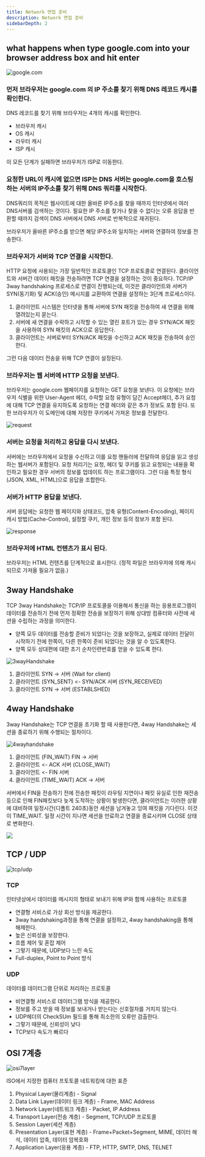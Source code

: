 ```yaml
---
title: Network 면접 준비
description: Network 면접 준비
sidebarDepth: 2
---
```


## what happens when type google.com into your browser address box and hit enter

![google.com](https://media-exp1.licdn.com/dms/image/C4E12AQFyNkIAI5dt-Q/article-cover_image-shrink_720_1280/0/1586676409805?e=1634169600&v=beta&t=K9dwyYRYB3Qmjt_DBLI8OeR5u0y5MiT3jhLsved2Pk0)

### 먼저 브라우저는 google.com 의 IP 주소를 찾기 위해 DNS 레코드 캐시를 확인한다.

DNS 레코드를 찾기 위해 브라우저는 4개의 캐시를 확인한다.

- 브라우저 캐시
- OS 캐시
- 라우터 캐시
- ISP 캐시

이 모든 단계가 실패하면 브라우저가 ISP로 이동한다.

### 요청한 URL이 캐시에 없으면 ISP는 DNS 서버는 google.com을 호스팅 하는 서버의 IP주소를 찾기 위해 DNS 쿼리를 시작한다.

DNS쿼리의 목적은 웹사이트에 대한 올바른 IP주소를 찾을 때까지 인터넷에서 여러 DNS서버를 검색하는 것이다. 필요한 IP 주소를 찾거나 찾을 수 없다는 오류 응답을 반환할 때까지 검색이 DNS 서버에서 DNS 서버로 반복적으로 재귀된다.

브라우저가 올바른 IP주소를 받으면 해당 IP주소와 일치하는 서버와 연결하여 정보를 전송한다.

### 브라우저가 서버와 TCP 연결을 시작한다.

HTTP 요청에 사용되는 가장 일반적인 프로토콜인 TCP 프로토콜로 연결된다.
클라이언트와 서버간 데이터 패킷을 전송하려면 TCP 연결을 설정하는 것이 중요하다. TCP/IP 3way handshaking 프로세스로 연결이 진행되는데, 이것은 클라이언트와 서버가 SYN(동기화) 및 ACK(승인) 메시지를 교환하여 연결을 설정하는 3단계 프로세스이다.

1. 클라이언트 시스템은 인터넷을 통해 서버에 SYN 패킷을 전송하여 새 연결을 위해 열려있는지 묻는다.
2. 서버에 새 연결을 수락하고 시작할 수 있는 열린 포트가 있는 경우 SYN/ACK 패킷을 사용하여 SYN 패킷의 ACK으로 응답한다.
3. 클라이언트는 서버로부터 SYN/ACK 패킷을 수신하고 ACK 패킷을 전송하여 승인한다.

그런 다음 데이터 전송을 위해 TCP 연결이 설정된다.

### 브라우저는 웹 서버에 HTTP 요청을 보낸다.

브라우저는 google.com 웹페이지를 요청하는 GET 요청을 보낸다. 이 요청에는 브라우저 식별을 위한 User-Agent 헤더, 수락할 요청 유형이 담긴 Accept헤더, 추가 요청에 대해 TCP 연결을 유지하도록 요청하는 연결 헤더와 같은 추가 정보도 포함 된다. 또한 브라우저가 이 도메인에 대해 저장한 쿠키에서 가져온 정보를 전달한다.

![request](https://miro.medium.com/max/700/0*SyxEqHOBZElX5laf.png)

### 서버는 요청을 처리하고 응답을 다시 보낸다.

서버에는 브라우저에서 요청을 수신하고 이를 요청 핸들러에 전달하여 응답을 읽고 생성하는 웹서버가 포함된다. 요청 처리기는 요청, 헤더 및 쿠키를 읽고 요청되는 내용을 확인하고 필요한 경우 서버의 정보를 업데이트 하는 프로그램이다. 그런 다음 특정 형식(JSON, XML, HTML)으로 응답을 조합한다.

### 서버가 HTTP 응답을 보낸다.

서버 응답에는 요청한 웹 페이지와 상태코드, 압축 유형(Content-Encoding), 페이지 캐시 방법(Cache-Control), 설정할 쿠키, 개인 정보 등의 정보가 포함 된다.

![response](https://miro.medium.com/max/700/0*ifRt45gihG_AwR3Z.png)

### 브라우저에 HTML 컨텐츠가 표시 된다.

브라우저는 HTML 컨텐츠를 단계적으로 표시한다. (정적 파일은 브라우저에 의해 캐시되므로 가져올 필요가 없음.)

## 3way Handshake

TCP 3way Handshake는 TCP/IP 프로토콜을 이용해서 통신을 하는 응용프로그램이 데이터를 전송하기 전에 먼저 정확한 전송을 보장하기 위해 상대방 컴퓨터와 사전에 세션을 수립하는 과정을 의미한다.

- 양쪽 모두 데이터를 전송할 준비가 되었다는 것을 보장하고, 실제로 데이터 전달이 시작하기 전에 한쪽이, 다른 한쪽이 준비 되었다는 것을 알 수 있도록한다.
- 양쪽 모두 상대편에 대한 초기 순차인련번호를 얻을 수 있도록 한다.

![3wayHandshake](https://img1.daumcdn.net/thumb/R1280x0/?scode=mtistory2&fname=https%3A%2F%2Fblog.kakaocdn.net%2Fdn%2FbNwPCT%2FbtqD0hCftBa%2F4fUpGdt1ddNBtk9RGmfKw0%2Fimg.png)

1. 클라이언트 SYN -> 서버 (Wait for client)
2. 클라이언트 (SYN_SENT) <- SYN/ACK 서버 (SYN_RECEIVED)
3. 클라이언트 SYN -> 서버 (ESTABLSHED)

## 4way Handshake

3way Handshake는 TCP 연결을 초기화 할 때 사용한다면, 4way Handshake는 세션을 종료하기 위해 수행되는 절차이다.

![4wayhandshake](https://img1.daumcdn.net/thumb/R1280x0/?scode=mtistory2&fname=https%3A%2F%2Fblog.kakaocdn.net%2Fdn%2FqUXSw%2FbtqDWsFNWJw%2FhVdKIneSYb7UK3wc0pj6Z0%2Fimg.png)

1. 클라이언트 (FIN_WAIT) FIN -> 서버
2. 클라이언트 <- ACK 서버 (CLOSE_WAIT)
3. 클라이언트 <- FIN 서버
4. 클라이언트 (TIME_WAIT) ACK -> 서버

서버에서 FIN을 전송하기 전에 전송한 패킷이 라우팅 지연이나 패킷 유실로 인한 재전송 등으로 인해 FIN패킷보다 늦게 도착하는 상황이 발생한다면, 클라이언트는 이러한 상황에 대비하여 일정시간(디폴트 240초)동안 세션을 남겨놓고 잉여 패킷을 기다린다. 이것이 TIME_WAIT.
일정 시간이 지나면 세션을 만료하고 연결을 종료시키며 CLOSE 상태로 변화한다.

![](https://t1.daumcdn.net/cfile/tistory/9910A8345BB0B75F2A)

## TCP / UDP

![tcp/udp](https://t1.daumcdn.net/cfile/tistory/99F6363359FDDC9E1F)

### TCP

인터넷상에서 데이터를 메시지의 형태로 보내기 위해 IP와 함께 사용하는 프로토콜

- 연결형 서비스로 가상 회선 방식을 제공한다.
- 3way handshaking과정을 통해 연결을 설정하고, 4way handshaking을 통해 해제한다.
- 높은 신뢰성을 보장한다.
- 흐름 제어 및 혼잡 제어
- 그렇기 때문에, UDP보다 느린 속도
- Full-duplex, Point to Point 방식

### UDP

데이터를 데이터그램 단위로 처리하는 프로토콜

- 비연결형 서비스로 데이터그램 방식을 제공한다.
- 정보를 주고 받을 때 정보를 보내거나 받는다는 신호절차를 거치지 않는다.
- UDP헤더의 CheckSUm 필드를 통해 최소한의 오류만 검출한다.
- 그렇기 때문에, 신뢰성이 낮다
- TCP보다 속도가 빠르다

## OSI 7계층

![osi7layer](https://img1.daumcdn.net/thumb/R720x0.q80/?scode=mtistory2&fname=http%3A%2F%2Fcfile1.uf.tistory.com%2Fimage%2F9907D5415C68F552036E2D)

ISO에서 지정한 컴퓨터 프토토콜 네트워킹에 대한 표준

1. Physical Layer(물리계층) - Signal
2. Data Link Layer(데이터 링크 계층) - Frame, MAC Address
3. Network Layer(네트워크 계층) - Packet, IP Address
4. Transport Layer(전송 계층) - Segment, TCP/UDP 프로토콜
5. Session Layer(세션 계층)
6. Presentation Layer(표현 계층) - Frame+Packet+Segment, MIME, 데이터 해석, 데이터 압축, 데이터 암복호화
7. Application Layer(응용 계층) - FTP, HTTP, SMTP, DNS, TELNET
